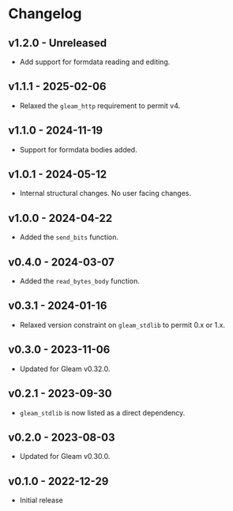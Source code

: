 # Changelog

## v1.2.0 - Unreleased

- Add support for formdata reading and editing.

## v1.1.1 - 2025-02-06

- Relaxed the `gleam_http` requirement to permit v4.

## v1.1.0 - 2024-11-19

- Support for formdata bodies added.

## v1.0.1 - 2024-05-12

- Internal structural changes. No user facing changes.

## v1.0.0 - 2024-04-22

- Added the `send_bits` function.

## v0.4.0 - 2024-03-07

- Added the `read_bytes_body` function.

## v0.3.1 - 2024-01-16

- Relaxed version constraint on `gleam_stdlib` to permit 0.x or 1.x.

## v0.3.0 - 2023-11-06

- Updated for Gleam v0.32.0.

## v0.2.1 - 2023-09-30

- `gleam_stdlib` is now listed as a direct dependency.

## v0.2.0 - 2023-08-03

- Updated for Gleam v0.30.0.

## v0.1.0 - 2022-12-29

- Initial release
